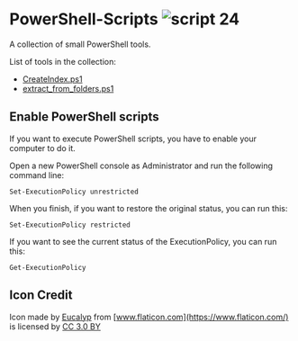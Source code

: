 # PowerShell-Scripts ![script 24](https://user-images.githubusercontent.com/25732860/49698134-23efa280-fbc0-11e8-93a2-223f11ce388d.png)
A collection of small PowerShell tools.

List of tools in the collection:
* [CreateIndex.ps1](https://github.com/ale97dro/PowerShell-Script/blob/master/script/CreateIndex.ps1)
* [extract_from_folders.ps1](https://github.com/ale97dro/PowerShell-Script/blob/master/script/extract_from_folders.ps1)

## Enable PowerShell scripts

If you want to execute PowerShell scripts, you have to enable your computer to do it.

Open a new PowerShell console as Administrator and run the following command line:

`Set-ExecutionPolicy unrestricted` 

When you finish, if you want to restore the original status, you can run this:

`Set-ExecutionPolicy restricted`
	
If you want to see the current status of the ExecutionPolicy, you can run this:

`Get-ExecutionPolicy`

## Icon Credit

Icon made by [Eucalyp](https://www.flaticon.com/authors/eucalyp) from [www.flaticon.com](https://www.flaticon.com/) is licensed by [CC 3.0 BY](http://creativecommons.org/licenses/by/3.0/)
